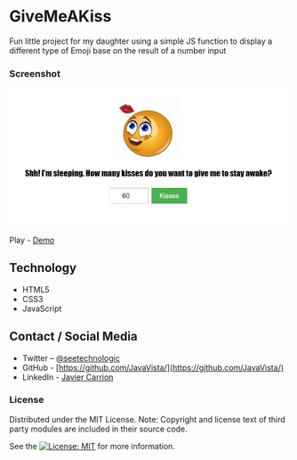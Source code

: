 # GiveMeAKiss
Fun little project for my daughter using a simple JS function to display a different type of Emoji base on the result of a number input

### Screenshot

![Screenshot](giveMe.png)

Play - [Demo](https://javavista.github.io/GiveMeAKiss/)

## Technology

- HTML5
- CSS3
- JavaScript

## Contact / Social Media

- Twitter – [@seetechnologic](https://twitter.com/seetechnologic)
- GitHub - [https://github.com/JavaVista/](https://github.com/JavaVista/)
- LinkedIn - [Javier Carrion](https://www.linkedin.com/in/technologic)

### License

Distributed under the MIT License. Note: Copyright and license text of third party modules are included in their source code.

See the [![License: MIT](https://img.shields.io/badge/License-MIT-yellow.svg)](LICENSE.md)
for more information.

